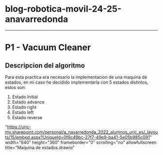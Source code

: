 # blog-robotica-movil-24-25-anavarredonda
-----------------------------------------
# P1 - Vacuum Cleaner

## Descripcion del algoritmo
Para esta practica era necesario la implementacion de una maquina de estados, en mi caso he decidido implementarla con 5 estados distintos, estos son:
  1. Estado Initial
  2. Estado advance
  3. Estado right
  4. Estado left
  5. Estado reverse

"https://urjc-my.sharepoint.com/personal/a_navarredonda_2022_alumnos_urjc_es/_layouts/15/embed.aspx?UniqueId=0f6c49bc-27f7-49e9-ba41-5e05b985c091" width="640" height="360" frameborder="0" scrolling="no" allowfullscreen title="Maquina de estados.drawio"

